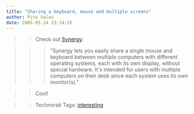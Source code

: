 ```yaml
---
title: "Sharing a keyboard, mouse and multiple screens"
author: Pito Salas
date: 2005-05-24 23:14:25
---
```


>>

>> Check out [Synergy](<http://synergy2.sourceforge.net/>):

>>

>>> "Synergy lets you easily share a single mouse and keyboard between
multiple computers with different operating systems, each with its own
display, without special hardware. It's intended for users with multiple
computers on their desk since each system uses its own monitor(s)."

>>

>> Cool!

>>

>> Technorati Tags: [interesting](<http://technorati.com/tag/interesting>)


